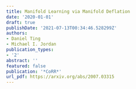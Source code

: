 ```yaml
---
title: Manifold Learning via Manifold Deflation
date: '2020-01-01'
draft: true
publishDate: '2021-07-13T00:34:46.528299Z'
authors:
- Daniel Ting
- Michael I. Jordan
publication_types:
- '2'
abstract: ''
featured: false
publication: '*CoRR*'
url_pdf: https://arxiv.org/abs/2007.03315
---
```


